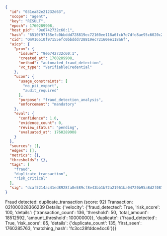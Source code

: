 ```json
{
  "id": "031ea82e21232d63",
  "scope": "agent",
  "key": "RESULT",
  "epoch": 1760289908,
  "host_pid": "9e6742732c60:1",
  "hash": "6510f97155efc0bbddd728819ec72160ee118a6fcb7e7dfe8ae95c6020c27e41",
  "cid": "QmV16510f97155efc0bbddd728819ec72160ee118a6f",
  "aicp": {
    "prov": {
      "issuer": "9e6742732c60:1",
      "created_at": 1760289908,
      "method": "automated_fraud_detection",
      "vc_type": "VerifiableCredential"
    },
    "ucon": {
      "usage_constraints": [
        "no_pii_export",
        "audit_required"
      ],
      "purpose": "fraud_detection_analysis",
      "enforcement": "mandatory"
    },
    "eval": {
      "confidence": 1.0,
      "evidence_count": 0,
      "review_status": "pending",
      "evaluated_at": 1760289908
    }
  },
  "sources": [],
  "edges": [],
  "metrics": {},
  "thresholds": {},
  "tags": [
    "fraud",
    "duplicate_transaction",
    "risk_critical"
  ],
  "sig": "dcaf5214ac41ed8928fa8e589cf8e43bb1b72a21961ba04720b95a8d2f087250"
}
```

Fraud detected: duplicate_transaction (score: 92)
Transaction: 021000028366239
Details: {'velocity': {'fraud_detected': True, 'risk_score': 100, 'details': {'transaction_count': 136, 'threshold': 50, 'total_amount': 18512592, 'amount_threshold': 10000000}}, 'duplicate': {'fraud_detected': True, 'risk_score': 85, 'details': {'duplicate_count': 135, 'first_seen': 1760285763, 'matching_hash': 'fc3cc28fddce4cc6'}}}